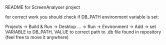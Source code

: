 README for ScreenAnalyser project

for correct work you should check if DB_PATH environment variable is set:

Projects -> Build & Run -> Desktop ... -> Run -> Environment -> Add -> set VARIABLE to DB_PATH, VALUE to correct path to .db file found in repository (feel free to move it anywhere)
